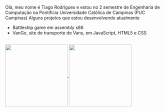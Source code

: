  Olá, meu nome é Tiago Rodrigues e estou no 2 semestre de Engenharia de Computação na Pontifícia Universidade Católica de Campinas (PUC Campinas)
  Alguns projetos que estou desenvolvendo atualmente
  - Battleship game em assembly x86
  - VanGo, site de transporte de Vans, em JavaScript, HTML5 e CSS
##

<a href="https://github.com/tiago-rods/github-readme-stats">
  <img height=200 align="center" src="https://github-readme-stats.vercel.app/api?username=tiago-rods&show_icons=true&theme=synthwave" />
</a>
<a href="https://github.com/tiago-rods/convoychat">
  <img height=200 align="center" src="https://github-readme-stats.vercel.app/api/top-langs?username=tiago-rods&layout=compact&langs_count=8&card_width=320&theme=synthwave" />
</a>

##
